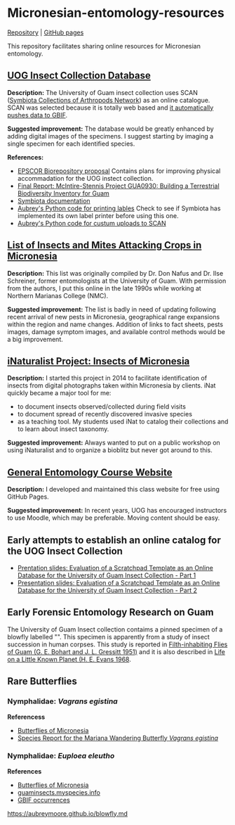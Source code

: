 # Micronesian-entomology-resources

[Repository](https://github.com/aubreymoore/Micronesian-entomology-resources) | [GitHub pages](https://aubreymoore.github.io/Micronesian-entomology-resources)

This repository facilitates sharing online resources for Micronesian entomology.

## [UOG Insect Collection Database](https://scan-bugs.org/portal/collections/misc/collprofiles.php?collid=180)

**Description:** The University of Guam insect collection uses SCAN ([Symbiota Collections of Arthropods Network](https://scan-bugs.org/portal/index.php)) as an online catalogue. SCAN was selected because it is totally web based and [it automatically pushes data to GBIF](http://www.gbif.org/dataset/56e311e3-43c6-4b99-aa21-af396074d5e3).

**Suggested improvement:** The database would be greatly enhanced by adding digital images of the specimens. I suggest starting by imaging a single specimen for each identified species.

**References:** 
* [EPSCOR Biorepository proposal](references/UOG-insect-collection.pdf) Contains plans for improving physical accommadation for the UOG instect collection.
* [Final Report: McIntire-Stennis Project GUA0930: Building a Terrestrial Biodiversity Inventory for Guam](https://aubreymoore.github.io/McIntire-Stennis/final-report-2022/McIntire-Stennis-final-report-2022.pdf)
* [Symbiota documentation](https://biokic.github.io/symbiota-docs/)
* [Aubrey's Python code for printing lables](https://github.com/aubreymoore/SCAN-Symbiota-insect-pin-label-generator) Check to see if Symbiota has implemented its own label printer before using this one.
* [Aubrey's Python code for custum uploads to SCAN](https://github.com/aubreymoore/custom-upload-to-SCAN-Symbiota)

## [List of Insects and Mites Attacking Crops in Micronesia](https://aubreymoore.github.io/crop-pest-list/)

**Description:** This list was originally compiled by Dr. Don Nafus and Dr. Ilse Schreiner, former entomologists at the University of Guam. With permission from the authors, I put this online in the late 1990s while working at Northern Marianas College (NMC).

**Suggested improvement:** The list is badly in need of updating following recent arrival of new pests in Micronesia, geographical range expansions within the region and name changes. Addition of links to fact sheets, pests images, damage symptom images, and available control methods would be a big improvement.

## [iNaturalist Project: Insects of Micronesia](https://www.inaturalist.org/projects/insects-of-micronesia)

**Description:** I started this project in 2014 to facilitate identification of insects from digital photographs taken within Micronesia by clients. iNat quickly became a major tool for me:
* to document insects observed/collected during field visits
* to document spread of recently discovered invasive species
* as a teaching tool. My students used iNat to catalog their collections and to learn about insect taxonomy.

**Suggested improvement:** Always wanted to put on a public workshop on using iNaturalist and to organize a bioblitz but never got around to this.

## [General Entomology Course Website](https://aubreymoore.github.io/ALBI-345/)

**Description:** I developed and maintained this class website for free using GitHub Pages.

**Suggested improvement:** In recent years, UOG has encouraged instructors to use Moodle, which may be preferable. Moving content should be easy.

## Early attempts to establish an online catalog for the UOG Insect Collection

* [Prentation slides: Evaluation of a Scratchpad Template as an Online
Database for the University of Guam Insect Collection - Part 1](https://www.idigbio.org/wiki/images/a/aa/Scratchpads_iDigBio-part1.pdf)
* [Presentation slides: Evaluation of a Scratchpad Template as an Online
Database for the University of Guam Insect Collection - Part 2](https://guaminsects.net/anr/sites/default/files/part2_0.pdf)

## Early Forensic Entomology Research on Guam

The University of Guam Insect collection contaims a pinned specimen of a blowfly labelled "".
This specimen is apparently from a study of insect succession in human corpses.
This study is reported in [Filth-inhabiting Flies of Guam (G. E. Bohart and J. L. Gressitt 1951)](https://hbs.bpbmwebdata.org/pubs-online/pdf/bull204.pdf) and it is also described in [Life on a Little Known Planet (H. E. Evans 1968](https://archive.org/details/lifeonlittleknow0000evan/page/162/mode/2up?q=Guam).

## Rare Butterflies

### Nymphalidae: *Vagrans egistina*

**Referencess**

* [Butterflies of Micronesia](https://www.uog.edu/_resources/files/wptrc/ButterfliesOfMicronesia.pdf)
* [Species Report for the Mariana Wandering Butterfly *Vagrans egistina*](https://ecos.fws.gov/docs/recovery_plan/Vagrans%20egistina_SR.pdf)

 ### Nymphalidae: *Euploea eleutho*

 **References**

 * [Butterflies of Micronesia](https://www.uog.edu/_resources/files/wptrc/ButterfliesOfMicronesia.pdf)
 * [guaminsects.myspecies.info](https://guaminsects.myspecies.info/taxonomy/euploea-eleutho)
 * [GBIF occurrences](https://www.gbif.org/occurrence/search?dataset_key=9298158c-3c02-4ba2-ab8a-87c7f9c8e70b&taxon_key=5137286)

https://aubreymoore.github.io/blowfly.md


 
